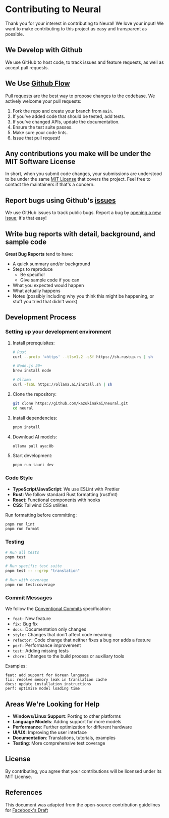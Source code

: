 # Contributing to Neural

Thank you for your interest in contributing to Neural! We love your input! We want to make contributing to this project as easy and transparent as possible.

## We Develop with Github

We use GitHub to host code, to track issues and feature requests, as well as accept pull requests.

## We Use [Github Flow](https://guides.github.com/introduction/flow/index.html)

Pull requests are the best way to propose changes to the codebase. We actively welcome your pull requests:

1. Fork the repo and create your branch from `main`.
2. If you've added code that should be tested, add tests.
3. If you've changed APIs, update the documentation.
4. Ensure the test suite passes.
5. Make sure your code lints.
6. Issue that pull request!

## Any contributions you make will be under the MIT Software License

In short, when you submit code changes, your submissions are understood to be under the same [MIT License](http://choosealicense.com/licenses/mit/) that covers the project. Feel free to contact the maintainers if that's a concern.

## Report bugs using Github's [issues](https://github.com/kazukinakai/neural/issues)

We use GitHub issues to track public bugs. Report a bug by [opening a new issue](https://github.com/kazukinakai/neural/issues/new); it's that easy!

## Write bug reports with detail, background, and sample code

**Great Bug Reports** tend to have:

- A quick summary and/or background
- Steps to reproduce
  - Be specific!
  - Give sample code if you can
- What you expected would happen
- What actually happens
- Notes (possibly including why you think this might be happening, or stuff you tried that didn't work)

## Development Process

### Setting up your development environment

1. Install prerequisites:
   ```bash
   # Rust
   curl --proto '=https' --tlsv1.2 -sSf https://sh.rustup.rs | sh
   
   # Node.js 20+
   brew install node
   
   # Ollama
   curl -fsSL https://ollama.ai/install.sh | sh
   ```

2. Clone the repository:
   ```bash
   git clone https://github.com/kazukinakai/neural.git
   cd neural
   ```

3. Install dependencies:
   ```bash
   pnpm install
   ```

4. Download AI models:
   ```bash
   ollama pull aya:8b
   ```

5. Start development:
   ```bash
   pnpm run tauri dev
   ```

### Code Style

- **TypeScript/JavaScript**: We use ESLint with Prettier
- **Rust**: We follow standard Rust formatting (rustfmt)
- **React**: Functional components with hooks
- **CSS**: Tailwind CSS utilities

Run formatting before committing:
```bash
pnpm run lint
pnpm run format
```

### Testing

```bash
# Run all tests
pnpm test

# Run specific test suite
pnpm test -- --grep "translation"

# Run with coverage
pnpm run test:coverage
```

### Commit Messages

We follow the [Conventional Commits](https://www.conventionalcommits.org/) specification:

- `feat:` New feature
- `fix:` Bug fix
- `docs:` Documentation only changes
- `style:` Changes that don't affect code meaning
- `refactor:` Code change that neither fixes a bug nor adds a feature
- `perf:` Performance improvement
- `test:` Adding missing tests
- `chore:` Changes to the build process or auxiliary tools

Examples:
```
feat: add support for Korean language
fix: resolve memory leak in translation cache
docs: update installation instructions
perf: optimize model loading time
```

## Areas We're Looking for Help

- **Windows/Linux Support**: Porting to other platforms
- **Language Models**: Adding support for more models
- **Performance**: Further optimization for different hardware
- **UI/UX**: Improving the user interface
- **Documentation**: Translations, tutorials, examples
- **Testing**: More comprehensive test coverage

## License

By contributing, you agree that your contributions will be licensed under its MIT License.

## References

This document was adapted from the open-source contribution guidelines for [Facebook's Draft](https://github.com/facebook/draft-js/blob/master/CONTRIBUTING.md)